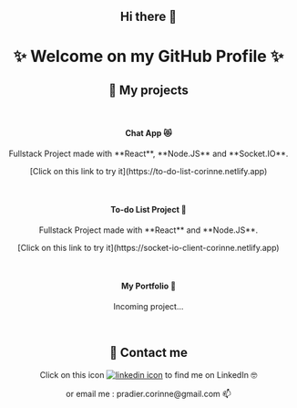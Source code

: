<h2 align="center">Hi there 👋</h2>

<h1 align="center">✨ Welcome on my GitHub Profile ✨</h1>

<h2 align="center">🦚 My projects</h2>

<br />

<h4 align="center">Chat App 😻</h4>

<p align="center">Fullstack Project made with **React**, **Node.JS** and **Socket.IO**.</p>
<p align="center">[Click on this link to try it](https://to-do-list-corinne.netlify.app)</p>

<br />

<h4 align="center">To-do List Project 📝</h4>

<p align="center">Fullstack Project made with **React** and **Node.JS**.</p>
<p align="center">[Click on this link to try it](https://socket-io-client-corinne.netlify.app)</p>

<br />

<h4 align="center">My Portfolio 🐣</h4>

<p align="center">Incoming project...</p>

<br />

<h2 align="center">🚀 Contact me</h2>

<p align="center">Click on this icon <a href="https://www.linkedin.com/in/corinne-pradier-6610201b2/"><img alt="linkedin icon" src="https://raw.githubusercontent.com/MartinHeinz/MartinHeinz/master/linkedin-3-16.png" /></a> to find me on LinkedIn 🤓</p>

<p align="center">or email me : pradier.corinne@gmail.com 📫</p>



<!--
**Corinne-Coding/Corinne-Coding** is a ✨ _special_ ✨ repository because its `README.md` (this file) appears on your GitHub profile.

Here are some ideas to get you started:

- 🔭 I’m currently working on ...
- 🌱 I’m currently learning ...
- 👯 I’m looking to collaborate on ...
- 🤔 I’m looking for help with ...
- 💬 Ask me about ...
- 📫 How to reach me: ...
- 😄 Pronouns: ...
- ⚡ Fun fact: ...
-->
